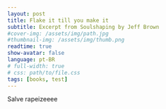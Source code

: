 ```yaml
---
layout: post
title: Flake it till you make it
subtitle: Excerpt from Soulshaping by Jeff Brown
#cover-img: /assets/img/path.jpg
#thumbnail-img: /assets/img/thumb.png
readtime: true
show-avatar: false
language: pt-BR
# full-width: true
# css: path/to/file.css
tags: [books, test]
---
```



Salve rapeizeeee